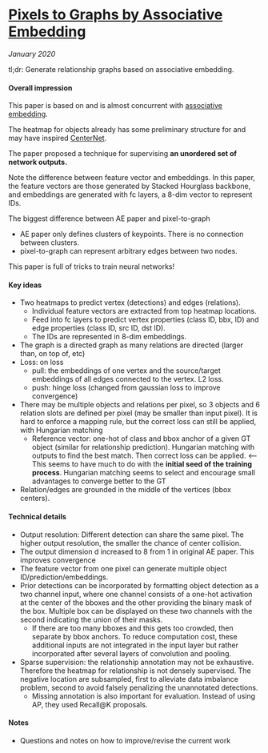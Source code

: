 # [Pixels to Graphs by Associative Embedding](https://arxiv.org/abs/1706.07365)

_January 2020_

tl;dr: Generate relationship graphs based on associative embedding.

#### Overall impression
This paper is based on and is almost concurrent with [associative embedding](associative_embedding.md).

The heatmap for objects already has some preliminary structure for and may have inspired [CenterNet](centernet.md).

The paper proposed a technique for supervising **an unordered set of network outputs.**

Note the difference between feature vector and embeddings. In this paper, the feature vectors are those generated by Stacked Hourglass backbone, and embeddings are generated with fc layers, a 8-dim vector to represent IDs.

The biggest difference between AE paper and pixel-to-graph

- AE paper only defines clusters of keypoints. There is no connection between clusters.
- pixel-to-graph can represent arbitrary edges between two nodes.

This paper is full of tricks to train neural networks!

#### Key ideas
- Two heatmaps to predict vertex (detections) and edges (relations).
	- Individual feature vectors are extracted from top heatmap locations.
	- Feed into fc layers to predict vertex properties (class ID, bbx, ID) and edge properties (class ID, src ID, dst ID).
	- The IDs are represented in 8-dim embeddings.
- The graph is a directed graph as many relations are directed (larger than, on top of, etc)
- Loss: on loss 
	- pull: the embeddings of one vertex and the source/target embeddings of all edges connected to the vertex. L2 loss.
	- push: hinge loss (changed from gaussian loss to improve convergence)
- There may be multiple objects and relations per pixel, so 3 objects and 6 relation slots are defined per pixel (may be smaller than input pixel). It is hard to enforce a mapping rule, but the correct loss can still be applied, with Hungarian matching
	- Reference vector: one-hot of class and bbox anchor of a given GT object (similar for relationship prediction). Hungarian matching with outputs to find the best match. Then correct loss can be applied. <-- This seems to have much to do with the **initial seed of the training process**. Hungarian matching seems to select and encourage small advantages to converge better to the GT
- Relation/edges are grounded in the middle of the vertices (bbox centers).

#### Technical details
- Output resolution: Different detection can share the same pixel. The higher output resolution, the smaller the chance of center collision.
- The output dimension d increased to 8 from 1 in original AE paper. This improves convergence
- The feature vector from one pixel can generate multiple object ID/prediction/embeddings.
- Prior detections can be incorporated by formatting object detection as a two channel input, where one channel consists of a one-hot activation at the center of the bboxes and the other providing the binary mask of the box. Multiple box can be displayed on these two channels with the second indicating the union of their masks. 
	- If there are too many bboxes and this gets too crowded, then separate by bbox anchors. To reduce computation cost, these additional inputs are not integrated in the input layer but rather incorporated after several layers of convolution and pooling.
- Sparse supervision: the relationship annotation may not be exhaustive. Therefore the heatmap for relationship is not densely supervised. The negative location are subsampled, first to alleviate data imbalance problem, second to avoid falsely penalizing the unannotated detections.
	- Missing annotation is also important for evaluation. Instead of using AP, they used Recall@K proposals. 

#### Notes
- Questions and notes on how to improve/revise the current work  


